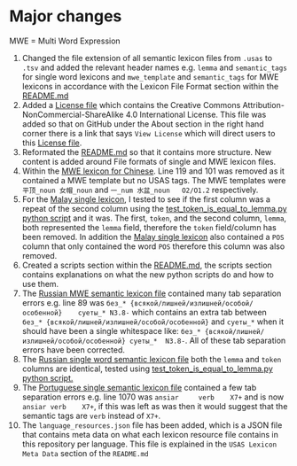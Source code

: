 # Major changes

MWE = Multi Word Expression

1. Changed the file extension of all semantic lexicon files from `.usas` to `.tsv` and added the relevant header names e.g. `lemma` and `semantic_tags` for single word lexicons and `mwe_template` and `semantic_tags` for MWE lexicons in accordance with the Lexicon File Format section within the [README.md](./README.md)
2. Added a [License file](./LICENSE) which contains the Creative Commons Attribution-NonCommercial-ShareAlike 4.0 International License. This file was added so that on GitHub under the About section in the right hand corner there is a link that says `View License` which will direct users to this [License file](./LICENSE).
3. Reformated the [README.md](./README.md) so that it contains more structure. New content is added around File formats of single and MWE lexicon files.
4. Within the [MWE lexicon for Chinese](./Chinese/mwe-chi.tsv). Line 119 and 101 was removed as it contained a MWE template but no USAS tags. The MWE templates were `平顶_noun 女帽_noun` and `一_num 水盆_noun	O2/O1.2` respectively.
5. For the [Malay single lexicon](./Malay/semantic_laexicon_ms.tsv), I tested to see if the first column was a repeat of the second column using the [test_token_is_equal_to_lemma.py python script](./test_token_is_equal_to_lemma.py) and it was. The first, `token`, and the second column, `lemma`, both represented the `lemma` field, therefore the `token` field/column has been removed. In addition the [Malay single lexicon](./Malay/semantic_laexicon_ms.tsv) also contained a `POS` column that only contained the word `POS` therefore this column was also removed.
6. Created a scripts section within the [README.md](./README.md), the scripts section contains explanations on what the new python scripts do and how to use them.
7. The [Russian MWE semantic lexicon file](./Russian/mwe-rus.tsv) contained many tab separation errors e.g. line 89 was `без_* {всякой/лишней/излишней/особой/особенной}	суеты_*	N3.8-` which contains an extra tab between `без_* {всякой/лишней/излишней/особой/особенной}` and `суеты_*` when it should have been a single whitespace like: `без_* {всякой/лишней/излишней/особой/особенной} суеты_*	N3.8-`. All of these tab separation errors have been corrected.
8. The [Russian single word semantic lexicon file](./Russian/semantic_lexicon_rus.tsv) both the `lemma` and `token` columns are identical, tested using [test_token_is_equal_to_lemma.py python script.](./test_token_is_equal_to_lemma.py)
9. The [Portuguese single semantic lexicon file](./Portuguese/semantic_lexicon_pt.tsv) contained a few tab separation errors e.g. line 1070 was `ansiar		verb	X7+` and is now `ansiar	verb	X7+`, if this was left as was then it would suggest that the semantic tags are `verb` instead of `X7+`.
10. The `language_resources.json` file has been added, which is a JSON file that contains meta data on what each lexicon resource file contains in this repository per language. This file is explained in the `USAS Lexicon Meta Data` section of the `README.md`